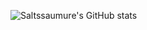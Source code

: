 ![Saltssaumure's GitHub stats](https://github-readme-stats.vercel.app/api?username=Saltssaumure&theme=midnight-purple)
